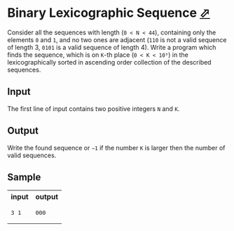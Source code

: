 # Binary Lexicographic Sequence [⬀](https://acm.timus.ru/problem.aspx?space=1&num=1081)


Consider all the sequences with length (`0 < N < 44`), containing only the elements `0` and `1`, and no two ones are adjacent (`110` is not a valid sequence of length 3, `0101` is a valid sequence of length 4). Write a program which finds the sequence, which is on `K`-th place (`0 < K < 10⁹`) in the lexicographically sorted in ascending order collection of the described sequences.

## Input

The first line of input contains two positive integers `N` and `K`.

## Output

Write the found sequence or `−1` if the number `K` is larger then the number of valid sequences.

## Sample

<table>
<tr>
<th>input</th>
<th>output</th>
</tr>
<tr>
<td style="vertical-align: top">
<pre>
3 1
</pre>
</td>
<td style="vertical-align: top">
<pre>
000
</pre>
</td>
</tr>
</table>
